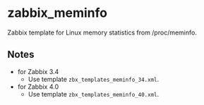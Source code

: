 # zabbix_meminfo
Zabbix template for Linux memory statistics from /proc/meminfo.

## Notes
- for Zabbix 3.4
  - Use template `zbx_templates_meminfo_34.xml`.
- for Zabbix 4.0
  - Use template `zbx_templates_meminfo_40.xml`.


